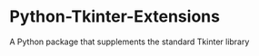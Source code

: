 Python-Tkinter-Extensions
=========================

A Python package that supplements the standard Tkinter library
